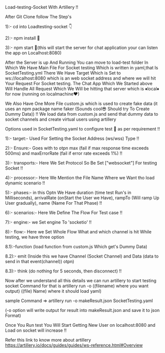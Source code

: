 Load-testing-Socket With Artillery !!

After Git Clone follow The Step's

1):- cd into Loadtesting-socket 👇

2):- npm install 📍

3):- npm start 🚀(this will start the server for chat application your can listen the app on Localhost:8080) 

After the Server is up And Running You can move to load-test folder In Which We Have Main File For Socket testing Which is written in yaml,that Is SocketTesting.yml 
There We Have Target Which is Set to ws://localhost:8080 which is an web socket address and where we will hit Your Request For Socket testing. The Chat App Which We Started above Will Handle All Request Which We Will be hitting that server which is ♦local♦ for now (running on localmachine♥)

We Also Have One More File custom.js which is used to create fake data (it uses an npm package name faker (Sounds cool😎 Should try To Create Dummy Data)) !! We load data from custom.js and send that dummy data to socket channels and create virtual users using artillery

Options used in SocketTesting.yaml to configure test 💎 as per requirement !!

1):- target:- Used For Setting the Socket Address (ws/wss) Type !!

2):- Ensure:- Goes with to otpn max (fail if max response time exceeds 500ms) and maxErrorRate (fail if error rate exceeds 1%) !!

3):- transports:- Here We Set Protocol So Be Set ["websocket"] For testing Socket !!

4):- processor:- Here We Mention the File Name Where we Want tho load dynamic scenario !!

5):- phases:- in this Optn We Have duration (time test Run's in Milliseconds), arrivalRate (onStart the User we Have), rampTo (Will ramp Up User gradually), name (Name For That Phase) !!

6):- scenarios:- Here We Define The Flow For Test case !!

7):- engine:- we Set engine To 'socketio' !!

8):- flow:- Here we Set Whole Flow What and which channel is hit While testing, we have three option 

8.1):-function (load function from custom.js Which get's Dummy Data)

8.2):- emit (Inside this we have Channel (Socket Channel) and Data (data to send in that event(channel)) otpn)

8.3):- think (do nothing for 5 seconds, then disconnect) !!

Now after we understand all this details we can run artillery to start testing socket
Command for that is artillery run -o ((filename) where you want output) ((file) Name) where it should load yaml) 

sample Command => artillery run -o makeResult.json SocketTesting.yaml 

(-o option will write output for result into makeResult.json and save it to json Format)

Once You Run test You Will Start Getting New User on localhost:8080 and Load on socket will increase !!

Refer this link to know more about artillery https://artillery.io/docs/guides/guides/ws-reference.html#Overview
